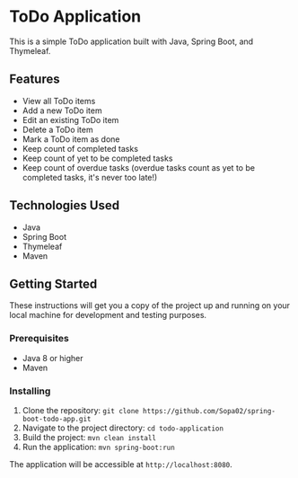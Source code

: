 # ToDo Application

This is a simple ToDo application built with Java, Spring Boot, and Thymeleaf.

## Features

- View all ToDo items
- Add a new ToDo item
- Edit an existing ToDo item
- Delete a ToDo item
- Mark a ToDo item as done
- Keep count of completed tasks
- Keep count of yet to be completed tasks
- Keep count of overdue tasks (overdue tasks count as yet to be completed tasks, it's never too late!)
  
## Technologies Used

- Java
- Spring Boot
- Thymeleaf
- Maven

## Getting Started

These instructions will get you a copy of the project up and running on your local machine for development and testing purposes.

### Prerequisites

- Java 8 or higher
- Maven

### Installing

1. Clone the repository: `git clone https://github.com/Sopa02/spring-boot-todo-app.git`
2. Navigate to the project directory: `cd todo-application`
3. Build the project: `mvn clean install`
4. Run the application: `mvn spring-boot:run`

The application will be accessible at `http://localhost:8080`.
